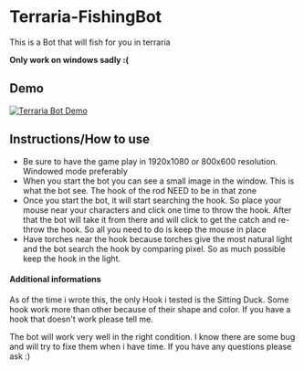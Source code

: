 # Terraria-FishingBot
This is a Bot that will fish for you in terraria

**Only work on windows sadly :(** 

## Demo
[![Terraria Bot Demo](https://img.youtube.com/vi/a5d_cMSvE9s/0.jpg)](https://www.youtube.com/watch?v=a5d_cMSvE9s)

## Instructions/How to use
- Be sure to have the game play in 1920x1080 or 800x600 resolution. Windowed mode preferably
- When you start the bot you can see a small image in the window. This is what the bot see. The hook of the rod NEED to be in that zone  
- Once you start the bot, it will start searching the hook. So place your mouse near your characters and click one time to throw the hook. After that the bot will take it from there and will click to get the catch and re-throw the hook. So all you need to do is keep the mouse in place
- Have torches near the hook because torches give the most natural light and the bot search the hook by comparing pixel. So as much possible keep the hook in the light.

#### Additional informations
As of the time i wrote this, the only Hook i tested is the Sitting Duck. Some hook work more than other because of their shape and color. If you have a hook that doesn't work please tell me.

The bot will work very well in the right condition. I know there are some bug and will try to fixe them when i have time. If you have any questions please ask :)
